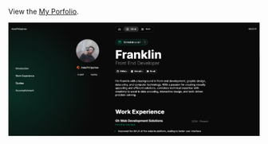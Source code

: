 
View the [My Porfolio](https://frankmazon.github.io/Franklin-Portfolio).

![Franklin Portfolio](public/images/front.png)


